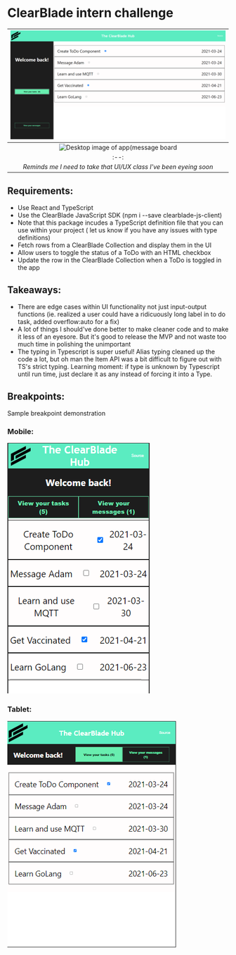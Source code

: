 # ClearBlade intern challenge

| ![Desktop image of app (taskboard)](./src/resources/desktop.PNG) | 
|:--:| 
| ![Desktop image of app(message board](./src/resources/desktop-messageboard.pngG) |
|:--:| 
| *Reminds me I need to take that UI/UX class I've been eyeing soon* |

## Requirements:
- Use React and TypeScript
- Use the ClearBlade JavaScript SDK (npm i --save clearblade-js-client)
- Note that this package incudes a TypeScript definition file that you can use within your
project ( let us know if you have any issues with type definitions)
- Fetch rows from a ClearBlade Collection and display them in the UI
- Allow users to toggle the status of a ToDo with an HTML checkbox
- Update the row in the ClearBlade Collection when a ToDo is toggled in the app

## Takeaways:
- There are edge cases within UI functionality not just input-output functions (ie. realized a user could have a ridicuously long label in to do task, added overflow:auto for a fix)
- A lot of things I should've done better to make cleaner code and to make it less of an eyesore. But it's good to release the MVP and not waste too much time in polishing the unimportant
- The typing in Typescript is super useful! Alias typing cleaned up the code a lot, but oh man the Item API was a bit difficult to figure out with TS's strict typing. Learning moment: if type is unknown by Typescript until run time, just declare it as any instead of forcing it into a Type.





## Breakpoints:
Sample breakpoint demonstration

### Mobile:
![Mobile image of app](./src/resources/mobile.png)

### Tablet:
![Tablet image of app](./src/resources/tablet.png)
